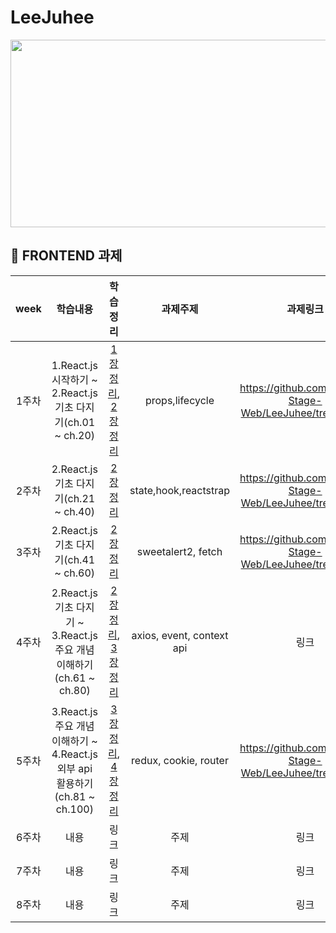 # LeeJuhee
<img src="https://user-images.githubusercontent.com/93020734/224777742-97b438df-9d86-4d46-b880-7b039a54bacc.png" width = "600" height="300"/>

## 💫 FRONTEND 과제

|**week**|학습내용|학습정리|과제주제|과제링크|
|:---:|:---:|:---:|:---:|:---:|
|1주차|1.React.js 시작하기 ~ 2.React.js 기초 다지기(ch.01 ~ ch.20)|[1장 정리](https://velog.io/@049494/1-React.js-%EC%8B%9C%EC%9E%91%ED%95%98%EA%B8%B0), [2장 정리](https://velog.io/@049494/2-React.js-%EA%B8%B0%EC%B4%88-%EB%8B%A4%EC%A7%80%EA%B8%B0)|props,lifecycle|https://github.com/Coding-Stage-Web/LeeJuhee/tree/week1|
|2주차|2.React.js 기초 다지기(ch.21 ~ ch.40)|[2장 정리](https://velog.io/@049494/2-React.js-%EA%B8%B0%EC%B4%88-%EB%8B%A4%EC%A7%80%EA%B8%B0)|state,hook,reactstrap|https://github.com/Coding-Stage-Web/LeeJuhee/tree/week2|
|3주차|2.React.js 기초 다지기(ch.41 ~ ch.60)|[2장 정리](https://velog.io/@049494/2-React.js-%EA%B8%B0%EC%B4%88-%EB%8B%A4%EC%A7%80%EA%B8%B0#-sweetalert2)|sweetalert2, fetch|https://github.com/Coding-Stage-Web/LeeJuhee/tree/week3|
|4주차|2.React.js 기초 다지기 ~ 3.React.js 주요 개념 이해하기(ch.61 ~ ch.80)|[2장 정리](https://velog.io/@049494/2-React.js-%EA%B8%B0%EC%B4%88-%EB%8B%A4%EC%A7%80%EA%B8%B0), [3장 정리](https://velog.io/@049494/3-React.js-%EC%A3%BC%EC%9A%94-%EA%B0%9C%EB%85%90-%EC%9D%B4%ED%95%B4%ED%95%98%EA%B8%B0)|axios, event, context api|링크|
|5주차|3.React.js 주요 개념 이해하기 ~ 4.React.js 외부 api 활용하기(ch.81 ~ ch.100)|[3장 정리](https://velog.io/@049494/3-React.js-%EC%A3%BC%EC%9A%94-%EA%B0%9C%EB%85%90-%EC%9D%B4%ED%95%B4%ED%95%98%EA%B8%B0), [4장 정리](https://velog.io/@049494/4-React.js-%EC%99%B8%EB%B6%80-api-%ED%99%9C%EC%9A%A9%ED%95%98%EA%B8%B0)|redux, cookie, router|https://github.com/Coding-Stage-Web/LeeJuhee/tree/week5|
|6주차|내용|링크|주제|링크|
|7주차|내용|링크|주제|링크|
|8주차|내용|링크|주제|링크|
